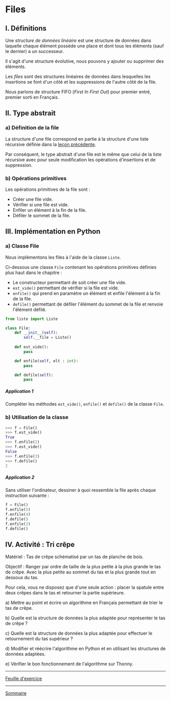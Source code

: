 # Files

## I. Définitions

Une *structure de données linéaire* est une structure de données dans laquelle chaque élément possède une place et dont tous les éléments (sauf le dernier) a un successeur.

Il s'agit d'une structure évolutive, nous pouvons y ajouter ou supprimer des éléments.

Les *files* sont des structures linéaires de données dans lesquelles les insertions se font d'un côté et les suppressions de l'autre côté de la file.

Nous parlons de structure FIFO (*First In First Out*) pour premier entré, premier sorti en Français.

## II. Type abstrait

### a) Définition de la file

La structure d'une file correspond en partie à la structure d'une liste récursive définie dans la [leçon précédente](Listes_recursives.md).

Par conséquent, le type abstrait d'une file est le même que celui de la liste récursive avec pour seule modification les opérations d'insertions et de suppression.

### b) Opérations primitives

Les opérations primitives de la file sont :

- Créer une file vide.
- Vérifier si une file est vide.
- Enfiler un élément à la fin de la file.
- Défiler le sommet de la file.

## III. Implémentation en Python

### a) Classe File

Nous implémentons les files à l'aide de la classe `Liste`.

Ci-dessous une classe `File` contenant les opérations primitives définies plus haut dans le chapitre :

- Le constructeur permettant de soit créer une file vide.
- `est_vide()` permettant de vérifier si la file est vide.
- `enfile()` qui prend en paramètre un élément et enfile l'élément à la fin de la file.
- `defile()` permettant de défiler l'élément du sommet de la file et renvoie l'élément défilé.

```python
from liste import Liste

class File:
    def __init__(self):
        self.__file = Liste()
    
    def est_vide():
        pass

    def enfile(self, elt : int):
        pass

    def defile(self):
        pass
```

##### Application 1

Compléter les méthodes `est_vide()`, `enfile()` et `defile()` de la classe `File`.

### b) Utilisation de la classe 

```python
>>> f = File()
>>> f.est_vide()
True
>>> f.enfile(2)
>>> f.est_vide()
False
>>> f.enfile(3)
>>> f.defile()
2
```

##### Application 2

Sans utiliser l'ordinateur, dessiner à quoi ressemble la file après chaque instruction suivante :

```python
f = File()
f.enfile(5)
f.enfile(4)
f.defile()
f.enfile(2)
f.defile()
```

## IV. Activité : Tri crêpe

Matériel : Tas de crêpe schématisé par un tas de planche de bois.

Objectif : Ranger par ordre de taille de la plus petite à la plus grande le tas de crêpe. Avec la plus petite au sommet du tas et la plus grande tout en dessous du tas.

Pour cela, vous ne disposez que d'une seule action : placer la spatule entre deux crêpes dans le tas et retourner la partie supérieure.

a) Mettre au point et écrire un algorithme en Français permettant de trier le tas de crêpe.

b) Quelle est la structure de données la plus adaptée pour représenter le tas de crêpe ?

c) Quelle est la structure de données la plus adaptée pour effectuer le retournement du tas supérieur ?

d) Modifier et réécrire l'algorithme en Python et en utilisant les structures de données adaptées.

e) Vérifier le bon fonctionnement de l'algorithme sur Thonny.

_________

[Feuille d'exercice](./Exercices_files.md)

_________

[Sommaire](./../../terminale/)
